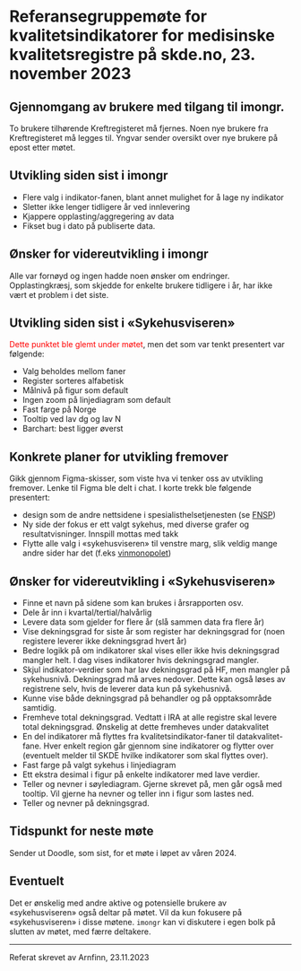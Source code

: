 # Referansegruppemøte for kvalitetsindikatorer for medisinske kvalitetsregistre på skde.no, 23. november 2023

## Gjennomgang av brukere med tilgang til imongr.

To brukere tilhørende Kreftregisteret må fjernes. Noen nye brukere fra Kreftregisteret må legges til. Yngvar sender oversikt over nye brukere på epost etter møtet.
 
## Utvikling siden sist i imongr

- Flere valg i indikator-fanen, blant annet mulighet for å lage ny indikator 
- Sletter ikke lenger tidligere år ved innlevering 
- Kjappere opplasting/aggregering av data 
- Fikset bug i dato på publiserte data. 

## Ønsker for videreutvikling i imongr

Alle var fornøyd og ingen hadde noen ønsker om endringer. Opplastingkræsj, som skjedde for enkelte brukere tidligere i år, har ikke vært et problem i det siste.

## Utvikling siden sist i «Sykehusviseren» 

<span style="color:red">Dette punktet ble glemt under møtet</span>, men det som var tenkt presentert var følgende:

- Valg beholdes mellom faner 
- Register sorteres alfabetisk 
- Målnivå på figur som default 
- Ingen zoom på linjediagram som default 
- Fast farge på Norge 
- Tooltip ved lav dg og lav N 
- Barchart: best ligger øverst 

## Konkrete planer for utvikling fremover 

Gikk gjennom Figma-skisser, som viste hva vi tenker oss av utvikling fremover. Lenke til Figma ble delt i chat. I korte trekk ble følgende presentert:
- design som de andre nettsidene i spesialisthelsetjenesten (se [FNSP](https://www.fnsp.no/))
- Ny side der fokus er ett valgt sykehus, med diverse grafer og resultatvisninger. Innspill mottas med takk
- Flytte alle valg i «sykehusviseren» til venstre marg, slik veldig mange andre sider har det (f.eks [vinmonopolet](https://www.vinmonopolet.no/search/?searchType=product&q=%3Arelevance))

## Ønsker for videreutvikling i «Sykehusviseren»

- Finne et navn på sidene som kan brukes i årsrapporten osv.
- Dele år inn i kvartal/tertial/halvårlig
- Levere data som gjelder for flere år (slå sammen data fra flere år)
- Vise dekningsgrad for siste år som register har dekningsgrad for (noen registere leverer ikke dekningsgrad hvert år)
- Bedre logikk på om indikatorer skal vises eller ikke hvis dekningsgrad mangler helt. I dag vises indikatorer hvis dekningsgrad mangler.
- Skjul indikator-verdier som har lav dekningsgrad på HF, men mangler på sykehusnivå. Dekningsgrad må arves nedover. Dette kan også løses av registrene selv, hvis de leverer data kun på sykehusnivå.
- Kunne vise både dekningsgrad på behandler og på opptaksområde samtidig.
- Fremheve total dekningsgrad. Vedtatt i IRA at alle registre skal levere total dekningsgrad. Ønskelig at dette fremheves under datakvalitet 
- En del indikatorer må flyttes fra kvalitetsindikator-faner til datakvalitet-fane. Hver enkelt region går gjennom sine indikatorer og flytter over (eventuelt melder til SKDE hvilke indikatorer som skal flyttes over).  
- Fast farge på valgt sykehus i linjediagram 
- Ett ekstra desimal i figur på enkelte indikatorer med lave verdier.
- Teller og nevner i søylediagram. Gjerne skrevet på, men går også med tooltip. Vil gjerne ha nevner og teller inn i figur som lastes ned.
- Teller og nevner på dekningsgrad.

## Tidspunkt for neste møte

Sender ut Doodle, som sist, for et møte i løpet av våren 2024.

## Eventuelt

Det er ønskelig med andre aktive og potensielle brukere av «sykehusviseren» også deltar på møtet. Vil da kun fokusere på «sykehusviseren» i disse møtene. `imongr` kan vi diskutere i egen bolk på slutten av møtet, med færre deltakere.

---

Referat skrevet av Arnfinn, 23.11.2023

